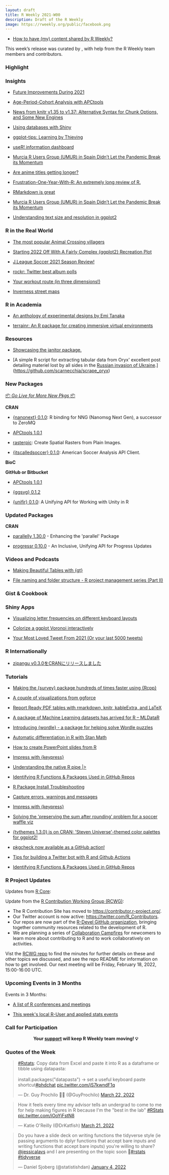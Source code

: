 ```yaml
---
layout: draft
title: R Weekly 2021-W00
description: Draft of the R Weekly
image: https://rweekly.org/public/facebook.png
---
```



+ [How to have (my) content shared by R Weekly?](https://github.com/rweekly/rweekly.org#how-to-have-my-content-shared-by-r-weekly)

This week’s release was curated by [](), with help from the R Weekly team members and contributors.



###  Highlight



### Insights

+ [Future Improvements During 2021](https://www.jottr.org/2022/01/07/future-during-2021/)

+ [Age-Period-Cohort Analysis with APCtools](https://bauer-alex.github.io/APCtools/articles/main_functionality.html)

+ [News from knitr v1.35 to v1.37: Alternative Syntax for Chunk Options, and Some New Engines](https://yihui.org/en/2022/01/knitr-news/)

+ [Using databases with Shiny](https://www.emilyriederer.com/post/shiny-db/)

+ [ggplot-tips: Learning by Thieving](https://albert-rapp.de/post/2022-01-10-learning-by-thieving/)

+ [useR! information dashboard](https://www.cynkra.com/blog/2022-01-05-gsod-user-infoboard/)

+ [Murcia R Users Group (UMUR) in Spain Didn’t Let the Pandemic Break its Momentum](https://www.r-consortium.org/blog/2022/01/31/murcia-r-users-group-umur-in-spain-didnt-let-the-pandemic-break-its-momentum)

+ [Are anime titles getting longer?](https://emitanaka.org/posts/2022-01-16-anime-titles/)

+ [Frustration-One-Year-With-R: An extremely long review of R.](https://github.com/ReeceGoding/Frustration-One-Year-With-R)

+ [RMarkdown is great](https://benharrap.com/post/2022-02-10-rmarkdown-is-great/)

+ [Murcia R Users Group (UMUR) in Spain Didn’t Let the Pandemic Break its Momentum](https://www.r-consortium.org/blog/2022/01/31/murcia-r-users-group-umur-in-spain-didnt-let-the-pandemic-break-its-momentum)

+ [Understanding text size and resolution in ggplot2](https://www.christophenicault.com/post/understand_size_dimension_ggplot2/)

### R in the Real World

+ [The most popular Animal Crossing villagers](https://www.rostrum.blog/2022/01/07/acnh-swipe-results/)

+ [Starting 2022 Off With A Fairly Complex {ggplot2} Recreation Plot](https://rud.is/b/2022/01/04/starting-2022-off-with-a-fairly-complex-ggplot2-recreation-plot/)

+ [J.League Soccer 2021 Season Review!](https://ryo-n7.github.io/2021-12-20-jleague-2021-endseason-review/)

+ [rockr: Twitter best album polls](https://github.com/MarkLaVenia/rockr)

+ [Your workout route (in three dimensions!)](https://www.rostrum.blog/2021/12/30/gpx3d/)

+ [Inverness street maps](https://www.johnmackintosh.net/blog/2022-02-03-inverness-streetmap/)


###  R in Academia

+ [An anthology of experimental designs by Emi Tanaka](https://emitanaka.org/slides/toronto2022/#/title-slide)

+ [terrainr: An R package for creating immersive virtual environments](https://joss.theoj.org/papers/10.21105/joss.04060)

###  Resources

+ [Showcasing the janitor package.](https://albert-rapp.de/post/2022-01-12-janitor-showcase/)

+ [A simple R script for extracting tabular data from Oryx' excellent post detailing materiel lost by all sides in the [Russian invasion of Ukraine](https://www.oryxspioenkop.com/2022/02/attack-on-europe-documenting-equipment.html).](https://github.com/scarnecchia/scrape_oryx)

###  New Packages

<p class="added-hostname"><a href="https://rweekly.org/live" target="_blank" class="externalLink">📦 <i>Go Live for More New Pkgs</i> 📦</a></p>

**CRAN**

+ [{nanonext} 0.1.0](https://cran.r-project.org/package=nanonext): R binding for NNG (Nanomsg Next Gen), a successor to ZeroMQ

+ [APCtools 1.0.1](https://github.com/bauer-alex/APCtools)

+ [rasterpic](https://dieghernan.github.io/rasterpic/): Create Spatial Rasters from Plain Images.

+ [{itscalledsoccer} 0.1.0](https://www.americansocceranalysis.com/home/2022/2/9/introducing-itscalledsoccer): American Soccer Analysis API Client.


**BioC**



**GitHub or Bitbucket**

+ [APCtools 1.0.1](https://github.com/bauer-alex/APCtools)

+ [{ggsvg} 0.1.2](https://github.com/coolbutuseless/ggsvg)

+ [{unifir} 0.1.0](https://github.com/mikemahoney218/unifir/): A Unifying API for Working with Unity in R

### Updated Packages

**CRAN**

+ [parallelly 1.30.0](https://parallelly.futureverse.org/) - Enhancing the 'parallel' Package

+ [progressr 0.10.0](https://progressr.futureverse.org/) - An Inclusive, Unifying API for Progress Updates



###  Videos and Podcasts

+ [Making Beautiful Tables with {gt}](https://www.youtube.com/watch?v=z0UGmMOxl-c)

+ [File naming and folder structure - R project management series (Part II)](https://www.youtube.com/watch?v=a7lPGT2E7_E)

### Gist & Cookbook



### Shiny Apps

+ [Visualizing letter frequencies on different keyboard layouts](https://rappa.shinyapps.io/Keyboard-App/)
+ [Colorize a ggplot Voronoi interactively](https://rappa.shinyapps.io/interactive-ggplot/)

+ [Your Most Loved Tweet From 2021 (Or your last 5000 tweets)](https://nate884.shinyapps.io/Twitter2021/)

### R Internationally

+ [zipangu v0.3.0をCRANにリリースしました](https://uribo.hatenablog.com/entry/2022/03/14/122203)

###  Tutorials


+ [Making the {survey} package hundreds of times faster using {Rcpp}](https://www.practicalsignificance.com/posts/making-the-survey-package-run-100x-faster/)

+ [A couple of visualizations from ggforce](https://albert-rapp.de/post/2021-12-31-ggforce-examples/)

+ [Report Ready PDF tables with rmarkdown, knitr, kableExtra, and LaTeX](https://www.pipinghotdata.com/posts/2022-01-24-report-ready-pdf-tables-with-rmarkdown-knitr-kableextra-and-latex/)

+ [A package of Machine Learning datasets has arrived for R – MLDataR](https://hutsons-hacks.info/a-package-of-machine-learning-datasets-has-arrived-for-r-mldatar)

+ [Introducing {wordle} - a package for helping solve Wordle puzzles](https://coolbutuseless.github.io/2021/12/31/introducing-wordle-a-package-for-helping-solve-wordle-puzzles/)

+ [Automatic differentiation in R with Stan Math](https://www.jchau.org/2022/01/24/automatic-differentiation-in-r-with-stan-math/)

+ [How to create PowerPoint slides from R](https://www.infoworld.com/article/3648458/how-to-create-powerpoint-slides-from-r.html)

+ [Impress with {keypress}](https://www.rostrum.blog/2022/01/19/keypress/)

+ [Understanding the native R pipe |>](https://ivelasq.rbind.io/blog/understanding-the-r-pipe/)

+ [Identifying R Functions & Packages Used in GitHub Repos](https://www.bryanshalloway.com/2022/01/18/identifying-r-functions-packages-used-in-github-repos/)

+ [R Package Install Troubleshooting](https://www.littlemissdata.com/blog/r-package-install)

+ [Capture errors, warnings and messages](https://www.brodrigues.co/blog/2022-03-12-purely/)

+ [Impress with {keypress}](https://www.rostrum.blog/2022/01/19/keypress/)

+ [Solving the 'preserving the sum after rounding' problem for a soccer waffle viz](https://ryo-n7.github.io/2022-01-14-preserve-sum-rounding-soccer-viz/)

+ [{tvthemes 1.3.0} is on CRAN: 'Steven Universe'-themed color palettes for ggplot2!](https://ryo-n7.github.io/2022-03-17-tvthemes-1.3.0-announcement/)

+ [pkgcheck now available as a GitHub action!](https://ropensci.org/blog/2022/02/01/pkgcheck-action/)

+ [Tips for building a Twitter bot with R and Github Actions](https://oscarbaruffa.com/twitterbot/)

+ [Identifying R Functions & Packages Used in GitHub Repos](https://www.bryanshalloway.com/2022/01/18/identifying-r-functions-packages-used-in-github-repos/)

<!--<div class="post-more-begin></div><div class="post-more-end"></div>-->

###  R Project Updates

Updates from [R Core](http://developer.r-project.org/blosxom.cgi/R-devel/NEWS):

Update from the [R Contribution Working Group (RCWG)](https://contributor.r-project.org/working-group): 

 - The R Contribution Site has moved to https://contributor.r-project.org/.
 - Our Twitter account is now active: https://twitter.com/R_Contributors.
 - Our repos are now part of the [R-Devel GitHub organization](https://github.com/r-devel), bringing together community resources related to the development of R. 
 - We are planning a series of [Collaboration Campfires](https://us02web.zoom.us/meeting/register/tZ0qf-uqqjovE9RqD6hvjAIigS9nQb69WGRf) for newcomers to learn more about contributing to R and to work collaboratively on activities.

Vist the [RCWG repo](https://github.com/r-devel/rcontribution) to find the minutes for further details on these and other topics we discussed, and see the repo README for information on how to get involved. Our next meeting will be Friday, February 18, 2022, 15:00-16:00 UTC.

###  Upcoming Events in 3 Months

Events in 3 Months:


+ [A list of R conferences and meetings](https://jumpingrivers.github.io/meetingsR/events.html)

+ [This week's local R-User and applied stats events](https://community.rstudio.com/c/irl)



###  Call for Participation


<p class="hide-support added-hostname support-rweekly" style="text-align: center;font-weight: bold;">Your <a class="non-visited externalLink" href="https://www.patreon.com/rweekly" onclick="pas(this)">support</a> will keep R Weekly team moving! 💡</p>

###  Quotes of the Week

<blockquote class="twitter-tweet"><p lang="en" dir="ltr"><a href="https://twitter.com/hashtag/Rstats?src=hash&amp;ref_src=twsrc%5Etfw">#Rstats</a>: Copy data from Excel and paste it into R as a dataframe or tibble using datapasta:<br><br>install.packages(&quot;datapasta&quot;) -&gt; set a useful keyboard paste shortcut<a href="https://twitter.com/hashtag/phdchat?src=hash&amp;ref_src=twsrc%5Etfw">#phdchat</a> <a href="https://t.co/jS7kwndF1q">pic.twitter.com/jS7kwndF1q</a></p>&mdash; Dr. Guy Prochilo 🏳️‍🌈 (@GuyProchilo) <a href="https://twitter.com/GuyProchilo/status/1506404403955310594?ref_src=twsrc%5Etfw">March 22, 2022</a></blockquote> <script async src="https://platform.twitter.com/widgets.js" charset="utf-8"></script>

<blockquote class="twitter-tweet"><p lang="en" dir="ltr">How it feels every time my advisor tells an undergrad to come to me for help making figures in R because I&#39;m the &quot;best in the lab&quot; <a href="https://twitter.com/hashtag/RStats?src=hash&amp;ref_src=twsrc%5Etfw">#RStats</a> <a href="https://t.co/iOoYjFstN8">pic.twitter.com/iOoYjFstN8</a></p>&mdash; Katie O&#39;Reilly (@DrKatfish) <a href="https://twitter.com/DrKatfish/status/1506049720040448002?ref_src=twsrc%5Etfw">March 21, 2022</a></blockquote> <script async src="https://platform.twitter.com/widgets.js" charset="utf-8"></script>

<blockquote class="twitter-tweet"><p lang="en" dir="ltr">Do you have a slide deck on writing functions the tidyverse style (ie passing arguments to dplyr functions that accept bare inputs and writing functions that accept bare inputs) you&#39;re willing to share? <a href="https://twitter.com/jessicalavs?ref_src=twsrc%5Etfw">@jessicalavs</a> and I are presenting on the topic soon 🕺<a href="https://twitter.com/hashtag/rstats?src=hash&amp;ref_src=twsrc%5Etfw">#rstats</a> <a href="https://twitter.com/hashtag/tidyverse?src=hash&amp;ref_src=twsrc%5Etfw">#tidyverse</a></p>&mdash; Daniel Sjoberg (@statistishdan) <a href="https://twitter.com/statistishdan/status/1478176866422906881?ref_src=twsrc%5Etfw">January 4, 2022</a></blockquote> <script async src="https://platform.twitter.com/widgets.js" charset="utf-8"></script> 



